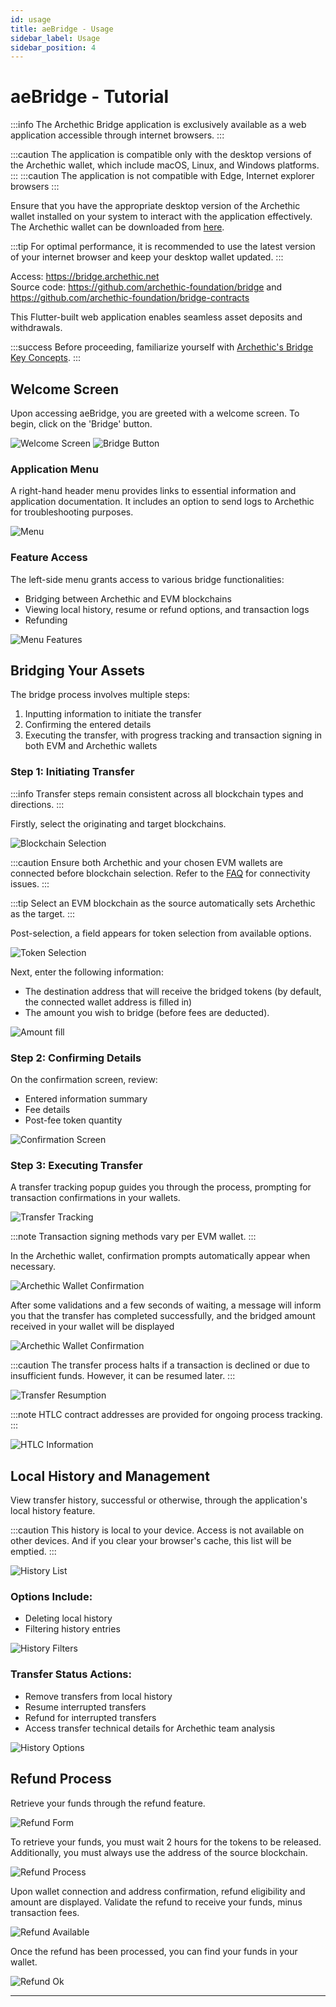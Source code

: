 ```yaml
---
id: usage
title: aeBridge - Usage
sidebar_label: Usage
sidebar_position: 4
---
```



# aeBridge - Tutorial

:::info
The Archethic Bridge application is exclusively available as a web application accessible through internet browsers.
:::

:::caution
The application is compatible only with the desktop versions of the Archethic wallet, which include macOS, Linux, and Windows platforms.
:::
:::caution
The application is not compatible with Edge, Internet explorer browsers
:::

Ensure that you have the appropriate desktop version of the Archethic wallet installed on your system to interact with the application effectively. The Archethic wallet can be downloaded from [here](https://www.archethic.net/wallet/).

:::tip
For optimal performance, it is recommended to use the latest version of your internet browser and keep your desktop wallet updated.
:::


Access: https://bridge.archethic.net<br/>
Source code: https://github.com/archethic-foundation/bridge and https://github.com/archethic-foundation/bridge-contracts

This Flutter-built web application enables seamless asset deposits and withdrawals.

:::success
Before proceeding, familiarize yourself with [Archethic's Bridge Key Concepts](/participate/bridge/).
:::

## Welcome Screen

Upon accessing aeBridge, you are greeted with a welcome screen. To begin, click on the 'Bridge' button.

![Welcome Screen](/img/tutorial/Bridge-2-Welcome.png)
![Bridge Button](/img/tutorial/Bridge-2-Bridge.png)

### Application Menu

A right-hand header menu provides links to essential information and application documentation. It includes an option to send logs to Archethic for troubleshooting purposes.

![Menu](/img/tutorial/Bridge-2-Menu.png)

### Feature Access

The left-side menu grants access to various bridge functionalities:

- Bridging between Archethic and EVM blockchains
- Viewing local history, resume or refund options, and transaction logs
- Refunding

![Menu Features](/img/tutorial/Bridge-2-Menu-features.png)

## Bridging Your Assets

The bridge process involves multiple steps:

1. Inputting information to initiate the transfer
2. Confirming the entered details
3. Executing the transfer, with progress tracking and transaction signing in both EVM and Archethic wallets

### Step 1: Initiating Transfer

:::info
Transfer steps remain consistent across all blockchain types and directions.
:::

Firstly, select the originating and target blockchains.

![Blockchain Selection](/img/tutorial/Bridge-2-BC-Selection.png)

:::caution
Ensure both Archethic and your chosen EVM wallets are connected before blockchain selection. Refer to the [FAQ](/category/faq) for connectivity issues.
:::

:::tip
Select an EVM blockchain as the source automatically sets Archethic as the target.
:::

Post-selection, a field appears for token selection from available options.

![Token Selection](/img/tutorial/Bridge-2-token-Selection.png)

Next, enter the following information:
- The destination address that will receive the bridged tokens (by default, the connected wallet address is filled in)
- The amount you wish to bridge (before fees are deducted).

![Amount fill](/img/tutorial/Bridge-2-Amount-fill.png)

### Step 2: Confirming Details

On the confirmation screen, review:

- Entered information summary
- Fee details
- Post-fee token quantity

![Confirmation Screen](/img/tutorial/Bridge-2-Confirmation.png)

### Step 3: Executing Transfer

A transfer tracking popup guides you through the process, prompting for transaction confirmations in your wallets.

![Transfer Tracking](/img/tutorial/Bridge-2-status-confirm-wallet.png)

:::note
Transaction signing methods vary per EVM wallet.
:::

In the Archethic wallet, confirmation prompts automatically appear when necessary.

![Archethic Wallet Confirmation](/img/tutorial/Bridge-2-AEWallet-confirm.png)

After some validations and a few seconds of waiting, a message will inform you that the transfer has completed successfully, and the bridged amount received in your wallet will be displayed

![Archethic Wallet Confirmation](/img/tutorial/Bridge-2-Transfer-finish.png)

:::caution
The transfer process halts if a transaction is declined or due to insufficient funds. However, it can be resumed later.
:::

![Transfer Resumption](/img/tutorial/Bridge-2-Resume.png)

:::note
HTLC contract addresses are provided for ongoing process tracking.
:::

![HTLC Information](/img/tutorial/Bridge-2-HTLC-infos.png)

## Local History and Management

View transfer history, successful or otherwise, through the application's local history feature.

:::caution
This history is local to your device. Access is not available on other devices.
And if you clear your browser's cache, this list will be emptied.
:::

![History List](/img/tutorial/Bridge-2-History-list.png)

### Options Include:

- Deleting local history
- Filtering history entries

![History Filters](/img/tutorial/Bridge-2-Filters.png)

### Transfer Status Actions:

- Remove transfers from local history
- Resume interrupted transfers
- Refund for interrupted transfers
- Access transfer technical details for Archethic team analysis

![History Options](/img/tutorial/Bridge-2-History-icons.png)

## Refund Process

Retrieve your funds through the refund feature.

![Refund Form](/img/tutorial/Bridge-2-Refund-Form.png)

To retrieve your funds, you must wait 2 hours for the tokens to be released.
Additionally, you must always use the address of the source blockchain.

![Refund Process](/img/tutorial/Bridge-2-Refund-Wait.png)

Upon wallet connection and address confirmation, refund eligibility and amount are displayed. Validate the refund to receive your funds, minus transaction fees.

![Refund Available](/img/tutorial/Bridge-2-Refund-Available.png)

Once the refund has been processed, you can find your funds in your wallet.

![Refund Ok](/img/tutorial/Bridge-2-Refund-Ok.png)



---
